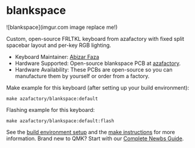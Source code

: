 # blankspace

![blankspace](imgur.com image replace me!)

Custom, open-source FRLTKL keyboard from azafactory with fixed split spacebar layout and per-key RGB lighting.

* Keyboard Maintainer: [Abizar Faza](https://github.com/azaffaza)
* Hardware Supported: Open-source blankspace PCB at [azafactory](https://github.com/azaffaza/azafactory).
* Hardware Availability: These PCBs are open-source so you can manufacture them by yourself or order from a factory.

Make example for this keyboard (after setting up your build environment):

    make azafactory/blankspace:default

Flashing example for this keyboard:

    make azafactory/blankspace:default:flash

See the [build environment setup](https://docs.qmk.fm/#/getting_started_build_tools) and the [make instructions](https://docs.qmk.fm/#/getting_started_make_guide) for more information. Brand new to QMK? Start with our [Complete Newbs Guide](https://docs.qmk.fm/#/newbs).
